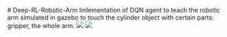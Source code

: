 ﻿﻿﻿# Deep-RL-Robotic-ArmImlementation of DQN agent to teach the robotic arm simulated in gazebo to touch the cylinder object with certain parts: gripper, the whole arm.![](ARM.GIF)![](https://github.com/ss555/Deep-RL-Robotic-Arm/ARM.GIF)